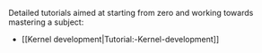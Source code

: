 Detailed tutorials aimed at starting from zero and working towards mastering a subject:

- [[Kernel development|Tutorial:-Kernel-development]]

